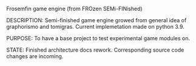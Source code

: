 Frosemfin game engine
 (from FROzen SEMi-FINished)

DESCRIPTION:
	  Semi-finished game engine growed from general idea of graphorismo and tomigras.
	Current implemetation made on python 3.9.

PURPOSE:
	  To have a base project to test experimental game modules on.
	  
STATE:
	  Finished architecture docs rework. Corresponding source code changes are incoming.
